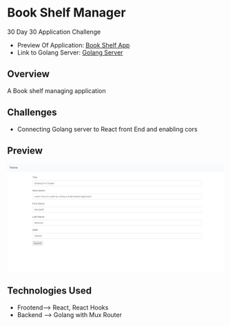 # Book Shelf Manager

30 Day 30 Application Challenge

- Preview Of Application: [Book Shelf App](https://www.linkedin.com/posts/musiteli-mubuso_javascript-restapi-rest-activity-6581956944657997824-kRNq)
- Link to Golang Server: [Golang Server](https://github.com/mmubuso/Bookshelf-Rest-API)


## Overview
A Book shelf managing application

## Challenges
- Connecting Golang server to React front End and enabling cors  


## Preview
![Picture of Body Mass Calculator](https://github.com/mmubuso/30-Day-30-Applications-Challenge/blob/master/book-shelf/public/Book%20Shelf.png)


## Technologies Used
- Frootend--> React, React Hooks
- Backend --> Golang with Mux Router



